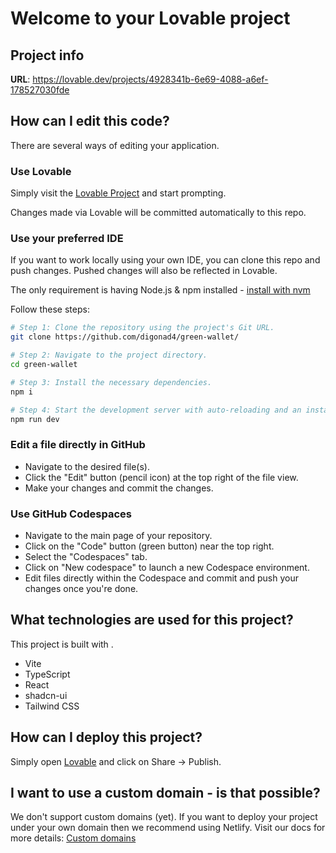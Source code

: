 # Welcome to your Lovable project

## Project info

**URL**: <https://lovable.dev/projects/4928341b-6e69-4088-a6ef-178527030fde>

## How can I edit this code?

There are several ways of editing your application.

### Use Lovable

Simply visit
the [Lovable Project](https://lovable.dev/projects/4928341b-6e69-4088-a6ef-178527030fde) and start
prompting.

Changes made via Lovable will be committed automatically to this repo.

### Use your preferred IDE

If you want to work locally using your own IDE, you can clone this repo and push changes. Pushed
changes will also be reflected in Lovable.

The only requirement is having Node.js & npm
installed - [install with nvm](https://github.com/nvm-sh/nvm#installing-and-updating)

Follow these steps:

```sh
# Step 1: Clone the repository using the project's Git URL.
git clone https://github.com/digonad4/green-wallet/

# Step 2: Navigate to the project directory.
cd green-wallet

# Step 3: Install the necessary dependencies.
npm i

# Step 4: Start the development server with auto-reloading and an instant preview.
npm run dev
```

### Edit a file directly in GitHub

- Navigate to the desired file(s).
- Click the "Edit" button (pencil icon) at the top right of the file view.
- Make your changes and commit the changes.

### Use GitHub Codespaces

- Navigate to the main page of your repository.
- Click on the "Code" button (green button) near the top right.
- Select the "Codespaces" tab.
- Click on "New codespace" to launch a new Codespace environment.
- Edit files directly within the Codespace and commit and push your changes once you're done.

## What technologies are used for this project?

This project is built with .

- Vite
- TypeScript
- React
- shadcn-ui
- Tailwind CSS

## How can I deploy this project?

Simply open [Lovable](https://lovable.dev/projects/4928341b-6e69-4088-a6ef-178527030fde) and click
on Share -> Publish.

## I want to use a custom domain - is that possible?

We don't support custom domains (yet). If you want to deploy your project under your own domain then
we recommend using Netlify. Visit our docs for more
details: [Custom domains](https://docs.lovable.dev/tips-tricks/custom-domain/)
